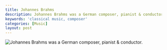```yaml
---
title: Johannes Brahms
description: Johannes Brahms was a German composer, pianist & conductor.
keywords: 'classical music, composer'
categories: [Music]
layout: post
---
```


![Johannes Brahms was a German composer, pianist & conductor.][1]

[1]: https://firebasestorage.googleapis.com/v0/b/perceptua-b6ea3.appspot.com/o/public%2Fbrahms.jpg?alt=media&token=467c7228-db77-4112-91cd-832ac40da029
